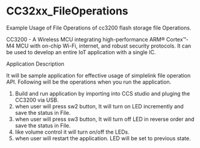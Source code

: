 # CC32xx_FileOperations
Example Usage of File Operations of cc3200 flash storage file Operations. 

CC3200 - A Wireless MCU integrating high-performance ARM® Cortex™-M4 MCU with on-chip Wi-Fi, internet, and robust security protocols. 
It can be used to develop an entire IoT application with a single IC.

Application Description

It will be sample application for effective usage of simplelink file operation API.
Following will be the operations when you run the application.

1) Build and run application by importing into CCS studio and pluging the CC3200 via USB.  
2) when user will press sw2 button, It will turn on LED incremently and save the status in File.  
3) when user will press sw3 button, It will turn off LED in reverse order and save the status in File.  
4) like volume control it will turn on/off the LEDs.  
5) when user will restart the application. LED will be set to previous state.  
